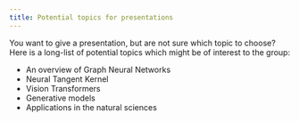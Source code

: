 ```yaml
---
title: Potential topics for presentations
---
```


<style>
    ul {
list-style:disc;
padding-left:30px;
}
</style>


You want to give a presentation, but are not sure which topic to choose? 
Here is a long-list of potential topics which might be of interest to the group:

- An overview of Graph Neural Networks
- Neural Tangent Kernel
- Vision Transformers
- Generative models
- Applications in the natural sciences




